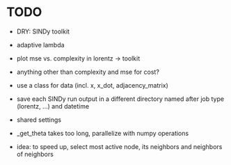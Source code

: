 # TODO

- DRY: SINDy toolkit

- adaptive lambda

- plot mse vs. complexity in lorentz -> toolkit

- anything other than complexity and mse for cost?

- use a class for data (incl. x, x_dot, adjacency_matrix)

- save each SINDy run output in a different directory named after job type (lorentz, ...) and 
datetime

- shared settings

- _get_theta takes too long, parallelize with numpy operations

- idea: to speed up, select most active node, its neighbors and neighbors of neighbors
